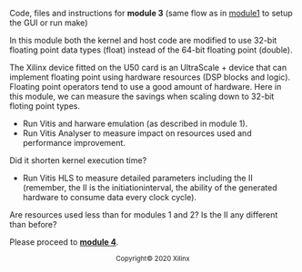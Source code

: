 Code, files and instructions for **module 3** (same flow as in [module1](../module1_baseline) to setup the GUI or run make)

In this module both the kernel and host code are modified to use 32-bit floating point data types (float) instead of the 64-bit floating point (double).

The Xilinx device fitted on the U50 card is an UltraScale + device that can implement floating point using hardware resources (DSP blocks and logic). Floating point operators tend to use a good amount of hardware. Here in this module, we can measure the savings when scaling down to 32-bit floting point types.

+ Run Vitis and harware emulation (as described in module 1).
+ Run Vitis Analyser to measure impact on resources used and performance improvement.

Did it shorten kernel execution time?

+ Run Vitis HLS to measure detailed parameters including the II (remember, the II is the initiationinterval, the ability of the generated hardware to consume data every <II> clock cycle).

Are resources used less than for modules 1 and 2?
Is the II any different than before?

Please proceed to [**module 4**](../module4_dataflow).

<p align="center"><sup>Copyright&copy; 2020 Xilinx</sup></p>
